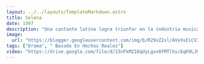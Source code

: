 ```yaml
---
layout: ../../layouts/TemplateMarkdown.astro
title: Selena
date: 1997
description: "Una cantante latina logra triunfar en la industria musical, pero luego es asesinada por la líder de su club de admiradores."
image:
  url: "https://blogger.googleusercontent.com/img/b/R29vZ2xl/AVvXsEiCV3uik1hDct3LDQgWXPpE0UGk8KT88sEYeJzoWtXVSSSbZrjEbCdV6FKLg9CbGWgTkBWoKo2LNn5lfNEc36SxXxWailE8BQY_MCmmgsfq815qsyJB-LfVN8tlYXXsO2H82a9z1s-tgBlW/s320/selena-198280933-large.jpg"
tags: ["Drama", " Basado En Hechos Reales"]
video: "https://drive.google.com/file/d/13nFkMZ1DqUyLgvx0fMTlhicEqK9LJHKm/preview"
---
```


